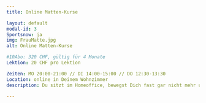 ```yaml
---
title: Online Matten-Kurse

layout: default
modal-id: 3
Sportsnow: ja
img: FrauMatte.jpg
alt: Online Matten-Kurse

#10Abo: 320 CHF, gültig für 4 Monate
Lektion: 20 CHF pro Lektion

Zeiten: MO 20:00-21:00 // DI 14:00-15:00 // DO 12:30-13:30
Location: online in Deinem Wohnzimmer
description: Du sitzt im Homeoffice, bewegst Dich fast gar nicht mehr und hast keine Lust auf das Nachturnen von Fitnessvideos? Dann sind unsere online-Kursen genau das Richtige für Dich. Suche Dir eine Matte oder weiche Unterlage und wähle Dich per Klick von Deinem Laptop, Tablet oder Mobilephone in den Kurs ein. Es erwartet Dich ein abwechslungsreiches Programm in kleiner Gruppengrösse, das Dich sowohl kräftigt als auch dehnt. Live durchgeführt und per Videostream übertragen. Eine gesunde und individuelle Abwechslung zum allgemeinen Homeoffice-Trott. Eine Lektion dauert 50 Minuten.

---
```

